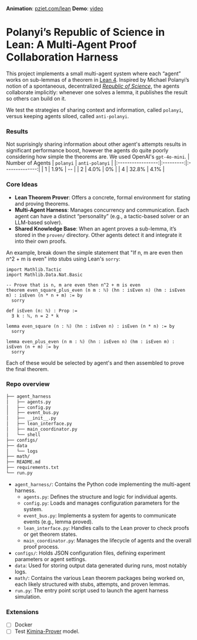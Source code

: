 **Animation**: [pziet.com/lean](https://pziet.com/lean) **Demo**: [video](https://youtu.be/0SbunyqpFvQ)
# Polanyi’s Republic of Science in Lean: A Multi-Agent Proof Collaboration Harness

This project implements a small multi-agent system where each “agent” works on sub-lemmas of a theorem in [Lean 4](https://lean-lang.org/). Inspired by Michael Polanyi’s notion of a spontaneous, decentralized [*Republic of Science*](https://www.polanyisociety.org/mp-repsc.htm), the agents collaborate implicitly: whenever one solves a lemma, it publishes the result so others can build on it.

We test the strategies of sharing context and information, called `polanyi`, versus keeping agents siloed, called `anti-polanyi`.

### Results

Not suprisingly sharing information about other agent's attempts results in significant performance boost, however the agents do quite poorly considering how simple the theorems are. We used OpenAI's `gpt-4o-mini`.
| Number of Agents | `polanyi` | `anti-polanyi` |
|:-----------------:|:---------:|:--------------:|
|        1        |   1.9%    |       --      |
|        2        |   4.0%    |      0%       |
|        4        |   32.8%   |     4.1%      |

### Core Ideas
- **Lean Theorem Prover**: Offers a concrete, formal environment for stating and proving theorems.
- **Multi-Agent Harness**: Manages concurrency and communication. Each agent can have a distinct “personality” (e.g., a tactic-based solver or an LLM-based solver).
- **Shared Knowledge Base**: When an agent proves a sub-lemma, it’s stored in the `proven/` directory. Other agents detect it and integrate it into their own proofs.

An example, break down the simple statement that "If n, m are even then n^2 + m is even" into stubs using Lean's `sorry`: 
```
import Mathlib.Tactic
import Mathlib.Data.Nat.Basic

-- Prove that is n, m are even then n^2 + m is even
theorem even_square_plus_even (n m : ℕ) (hn : isEven n) (hm : isEven m) : isEven (n * n + m) := by
  sorry

def isEven (n: ℕ) : Prop :=
  ∃ k : ℕ, n = 2 * k

lemma even_square (n : ℕ) (hn : isEven n) : isEven (n * n) := by
  sorry

lemma even_plus_even (n m : ℕ) (hn : isEven n) (hm : isEven m) : isEven (n + m) := by
  sorry
```

Each of these would be selected by agent's and then assembled to prove the final theorem. 

### Repo overview

```bash
├── agent_harness
│   ├── agents.py
│   ├── config.py
│   ├── event_bus.py
│   ├── __init__.py
│   ├── lean_interface.py
│   ├── main_coordinator.py
│   └── shell
├── configs/
├── data
│   └── logs
├── math/
├── README.md
├── requirements.txt
└── run.py
```

- `agent_harness/`: Contains the Python code implementing the multi-agent harness.
   - `agents.py`: Defines the structure and logic for individual agents.
   - `config.py`: Loads and manages configuration parameters for the system.
   - `event_bus.py`: Implements a system for agents to communicate events (e.g., lemma proved).
   - `lean_interface.py`: Handles calls to the Lean prover to check proofs or get theorem states.
   - `main_coordinator.py`: Manages the lifecycle of agents and the overall proof process.
- `configs/`: Holds JSON configuration files, defining experiment parameters or agent settings.
- `data`: Used for storing output data generated during runs, most notably logs.
- `math/`: Contains the various Lean theorem packages being worked on, each likely structured with stubs, attempts, and proven lemmas.
- `run.py`: The entry point script used to launch the agent harness simulation.

### Extensions

- [ ] Docker
- [ ] Test [Kimina-Prover](https://github.com/MoonshotAI/Kimina-Prover-Preview/tree/master) model.